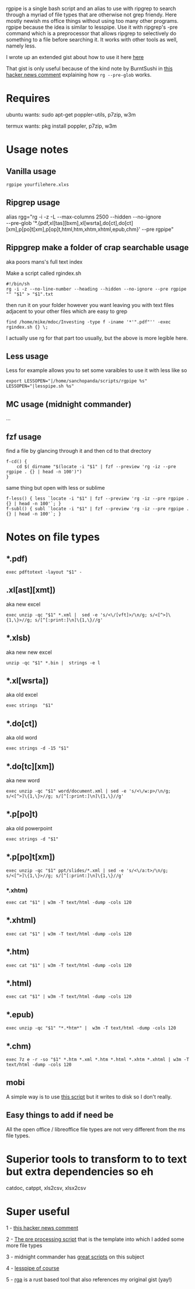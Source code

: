 rgpipe is a single bash script and an alias to use with ripgrep to search through a myriad of file types that are otherwise not grep friendy.  Here mostly newish ms office things without using too many other programs.  rgpipe because the idea is similar to lesspipe.  Use it with ripgrep's -pre command which is a preprocessor that allows ripgrep to selectively do something to a file before searching it. It works with other tools as well, namely less.

I wrote up an extended gist about how to use it here
[here](https://gist.github.com/ColonolBuendia/314826e37ec35c616d70506c38dc65aa)

That gist is only useful because of the kind note by BurntSushi in [this hacker news comment](https://news.ycombinator.com/item?id=19675934) explaining how ```rg --pre-glob``` works.

# Requires

ubuntu wants: sudo apt-get poppler-utils, p7zip, w3m

termux wants: pkg install poppler, p7zip, w3m


# Usage notes

## Vanilla usage
```
rgpipe yourfilehere.xlxs
```

## Ripgrep usage
alias rgg="rg -i -z -L --max-columns 2500 --hidden --no-ignore \
--pre-glob '*.{pdf,xl[tas][bxm],xl[wsrta],do[ct],do[ct][xm],p[po]t[xm],p[op]t,html,htm,xhtm,xhtml,epub,chm}' --pre rgpipe"

## Rippgrep make a folder of crap searchable usage
aka poors mans's full text index

Make a script called rgindex.sh
```
#!/bin/sh
rg -i -z --no-line-number --heading --hidden --no-ignore --pre rgpipe "" "$1" > "$1".txt
```
then run it on your folder however you want leaving you with text files adjacent to your other files which are easy to grep
```
find /home/mike/mdoc/Investing -type f -iname '*'".pdf"'' -exec rgindex.sh {} \;
```

I actually use rg for that part too usually, but the above is more legible here.

## Less usage
Less for example allows you to set some varaibles to use it with less like so
```
export LESSOPEN="|/home/sanchopanda/scripts/rgpipe %s"
LESSOPEN="|lesspipe.sh %s"
```
## MC usage (midnight commander)
...

## fzf usage
find a file by glancing through it and then cd to that drectory
```
f-cd() {
	cd $( dirname "$(locate -i "$1" | fzf --preview 'rg -iz --pre rgpipe . {} | head -n 100')")
}
```
same thing but open with less or sublime
```
f-less() { less `locate -i "$1" | fzf --preview 'rg -iz --pre rgpipe . {} | head -n 100'`; }
f-subl() { subl `locate -i "$1" | fzf --preview 'rg -iz --pre rgpipe . {} | head -n 100'`; }
```

# Notes on file types

## *.pdf)
```
exec pdftotext -layout "$1" -
```

## .xl[ast][xmt])
aka new excel
```
exec unzip -qc "$1" *.xml |  sed -e 's/<\/[vft]>/\n/g; s/<[^>]\{1,\}>//g; s/[^[:print:]\n]\{1,\}//g'
```

## *.xlsb)
aka new new excel
```
unzip -qc "$1" *.bin |  strings -e l
```

## *.xl[wsrta])
aka old excel
```
exec strings  "$1"
```

## *.do[ct])
aka old word
```
exec strings -d -15 "$1"
```

## *.do[tc][xm])
aka new word
```
exec unzip -qc "$1" word/document.xml | sed -e 's/<\/w:p>/\n/g; s/<[^>]\{1,\}>//g; s/[^[:print:]\n]\{1,\}//g'
```

## *.p[po]t)
aka old powerpoint
```
exec strings -d "$1"
```

##   *.p[po]t[xm])
```
exec unzip -qc "$1" ppt/slides/*.xml | sed -e 's/<\/a:t>/\n/g; s/<[^>]\{1,\}>//g; s/[^[:print:]\n]\{1,\}//g'
```

### *.xhtm)
```
exec cat "$1" | w3m -T text/html -dump -cols 120
```

## *.xhtml)
```
exec cat "$1" | w3m -T text/html -dump -cols 120
```

## *.htm)
```
exec cat "$1" | w3m -T text/html -dump -cols 120
```

## *.html)
```
exec cat "$1" | w3m -T text/html -dump -cols 120
```

## *.epub)
```
exec unzip -qc "$1" "*.*htm*" |  w3m -T text/html -dump -cols 120
```

## *.chm)
```
exec 7z e -r -so "$1" *.htm *.xml *.htm *.html *.xhtm *.xhtml | w3m -T text/html -dump -cols 120
```

## mobi
A simple way is to use [this script](https://github.com/kevinhendricks/KindleUnpack/archive/v032.zip) but it writes to disk so I don't really.

## Easy things to add if need be
All the open office / libreoffice file types are not very different from the ms file types.

# Superior tools to transform to to text but extra dependencies so eh
catdoc, catppt, xls2csv, xlsx2csv

# Super useful

1 - [this hacker news comment](https://news.ycombinator.com/item?id=19675934)

2 - [The pre processing script](http://manpages.ubuntu.com/manpages/cosmic/man1/rg.1.html) that is the template into which I added some more file types

3 - midnight commander has [great scripts](https://github.com/MidnightCommander/mc/tree/0075f36b693109a34f8729d47fdf931b0481a68e/misc/ext.d) on this subject

4 - [lesspipe of course](https://github.com/wofr06/lesspipe)

5 - [rga](https://github.com/phiresky/ripgrep-all) is a rust based tool that also references my original gist (yay!)
